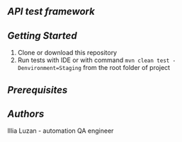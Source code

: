 ## *API test framework*

## *Getting Started*

1. Clone or download this repository
2. Run tests with IDE or with command `mvn clean test -Denvironment=Staging` from the root folder of project

## *Prerequisites*

## *Authors*

Illia Luzan - automation QA engineer
